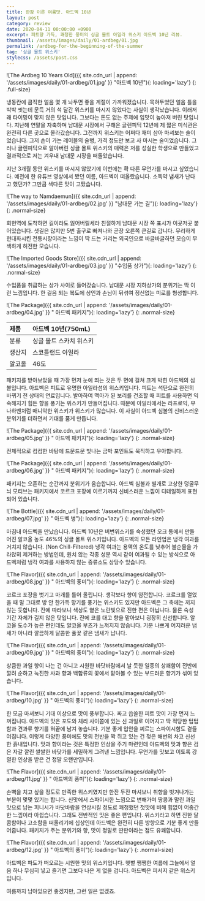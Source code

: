 ```yaml
---
title: 한참 이른 여름맛. 아드벡 10년
layout: post
category: review
date: 2020-04-11 00:00:00 +0900
excerpt: 피트향 가득, 쾌청한 풍미의 싱글 몰트 아일라 위스키 아드벡 10년 리뷰.
thumbnail: /assets/images/daily/01-ardbeg/01.jpg
permalink: /ardbeg-for-the-beginning-of-the-summer
tag: '싱글 몰트 위스키'
stylecss: /assets/post.css
---
```


![The Ardbeg 10 Years Old]({{ site.cdn_url | append: '/assets/images/daily/01-ardbeg/01.jpg' }} "아드벡 10년"){: loading='lazy'}
{: .full-size}

냉동칸에 큼직한 얼음 몇 개 놔두면 좋을 계절이 가까워졌습니다. 묵혀두었던 얼음 틀을 박박 씻는데 문득 거의 석 달간 위스키를 마시지 않았다는 사실이 생각났습니다. 이래저래 타이밍이 맞지 않은 탓입니다. 그보다는 돈도 없는 주제에 입맛이 높아져 버린 탓입니다. 지난해 연말을 자축하며 남대문 시장에서 구해온 글렌피딕 12년에 제 짧은 미식관은 완전히 다른 곳으로 올라갔습니다. 그전까지 위스키는 어쩌다 재미 삼아 마셔보는 술이었습니다. 그저 손이 가는 레이블의 술병, 가격 정도만 보고 사 마시는 술이었습니다. 그러나 글렌피딕으로 알아버린 싱글 몰트 위스키의 매력은 저를 성실한 학생으로 만들었고 결과적으로 저는 겨우내 남대문 시장을 떠돌았습니다.

지난 3개월 동안 위스키를 마시지 않았기에 이번에는 확 다른 무언가를 마시고 싶었습니다. 예전에 한 유튜브 영상에서 봤던 이름, 아드벡이 떠올랐습니다. 소독약 냄새가 난다고 했던가? 그만큼 색다른 맛이 고팠습니다.

![The way to Namdaemun]({{ site.cdn_url | append: '/assets/images/daily/01-ardbeg/02.jpg' }} "남대문 가는 길"){: loading='lazy'}
{: .normal-size}

회현역에 도착하면 길이라도 잃어버릴세라 친절하게 남대문 시장 쪽 표시가 이곳저곳 붙어있습니다. 샛길은 많지만 5번 출구로 빠져나와 곧장 오른쪽 큰길로 갑니다. 무리하게 현대화시킨 전통시장이라는 느낌이 딱 드는 거리는 외국인으로 바글바글하던 모습이 무색하게 허전한 모습니다.

![The Imported Goods Store]({{ site.cdn_url | append: '/assets/images/daily/01-ardbeg/03.jpg' }} "수입품 상가"){: loading='lazy'}
{: .normal-size}

수입품을 취급하는 상가 사이로 들어갔습니다. 남대문 시장 지하상가의 분위기는 딱 이런 느낌입니다. 한 걸음 되는 복도에 상인과 손님이 뒤섞여 정신없는 미로를 형성합니다.

![The Package]({{ site.cdn_url | append: '/assets/images/daily/01-ardbeg/04.jpg' }} " 아드벡 패키지"){: loading='lazy'}
{: .normal-size}

|제품|아드벡 10년(750mL)|
|:---|:---|
|분류|싱글 몰트 스카치 위스키|
|생산지|스코틀랜드 아일라|
|알코올|46도|

패키지를 받아보았을 때 가장 먼저 눈에 띄는 것은 두 면에 걸쳐 크게 박힌 아드벡의 심볼입니다. 아드벡은 피트로 유명한 아일라섬의 위스키입니다. 피트는 석탄으로 완전히 바뀌기 전 상태의 연료입니다. 발아하여 맥아가 된 보리를 건조할 때 피트를 사용하면 익숙해지기 힘든 향을 풍기는 위스키가 만들어집니다. 때문에 아일라에서는 라프로익, 부나하벤처럼 매니악한 위스키가 위스키가 많습니다. 이 사실이 아드벡 심볼의 신비스러운 분위기를 더하면서 기대를 품게 만듭니다.

![The Package]({{ site.cdn_url | append: '/assets/images/daily/01-ardbeg/05.jpg' }} " 아드벡 패키지"){: loading='lazy'}
{: .normal-size}

전체적으로 컴컴한 바탕에 드문드문 빛나는 금박 포인트도 묵직하고 우아합니다.

![The Package]({{ site.cdn_url | append: '/assets/images/daily/01-ardbeg/06.jpg' }} " 아드벡 패키지"){: loading='lazy'}
{: .normal-size}

패키지는 오픈하는 순간까지 분위기가 음습합니다. 아드벡 심볼과 별개로 고상한 덩굴무늬 모티브는 패키지에서 코르크 포장에 이르기까지 신비스러운 느낌이 디테일하게 표현되어 있습니다.

![The Bottle]({{ site.cdn_url | append: '/assets/images/daily/01-ardbeg/07.jpg' }} " 아드벡 병"){: loading='lazy'}
{: .normal-size}

마침내 아드벡을 만났습니다. 아드벡 10년은 버번위스키를 숙성했던 오크 통에서 만들어진 알코올 농도 46%의 싱글 몰트 위스키입니다. 아드벡의 모든 라인업은 냉각 여과를 거치지 않습니다. (Non Chill-Filtered) 냉각 여과는 용액의 온도를 낮추어 불순물을 가라앉혀 제거하는 방법인데, 원치 않는 각종 성분 역시 같이 여과될 수 있는 방식으로 아드벡처럼 냉각 여과를 사용하지 않는 증류소도 상당수 있습니다.

![The Flavor]({{ site.cdn_url | append: '/assets/images/daily/01-ardbeg/08.jpg' }} " 아드벡의 풍미"){: loading='lazy'}
{: .normal-size}

코르크 포장을 벗기고 마개를 틀어 올립니다. 생각보다 향이 얌전합니다. 코르크를 열었을 때 말 그대로 방 안 한가득 향기를 풍기는 위스키도 있지만 아드벡은 그 축에는 끼지 않는 듯합니다. 잔에 따라보니 색상도 옅은 노란빛으로 진한 편은 아닙니다. 물론 숙성 기간 자체가 길지 않은 탓입니다. 잔에 코를 대고 향을 맡아보니 굉장히 신선합니다. 알코올 도수가 높은 편인데도 알코올 부즈가 느껴지지 않습니다. 기분 나쁘게 어지러운 냄새가 아니라 깔끔하게 달콤한 풀꽃 같은 냄새가 납니다.

![The Flavor]({{ site.cdn_url | append: '/assets/images/daily/01-ardbeg/09.jpg' }} " 아드벡의 풍미"){: loading='lazy'}
{: .normal-size}

상큼한 과일 향이 나는 건 아니고 시원한 바닷바람에서 날 듯한 일종의 상쾌함이 전반에 깔려 순하고 눅진한 사과 향과 백합류의 꽃에서 맡아볼 수 있는 부드러운 향기가 섞여 있습니다.

![The Flavor]({{ site.cdn_url | append: '/assets/images/daily/01-ardbeg/10.jpg' }} " 아드벡의 풍미"){: loading='lazy'}
{: .normal-size}

한 모금 마셔보니 기대 이상으로 맛이 풍부합니다. 짜고 씁쓸한 피트 맛이 가장 먼저 느껴집니다. 아드벡의 맛은 포도와 체리 사이쯤에 있는 신 과일로 이어지고 딱 적당한 텁텁함과 견과류 향기를 혀끝에 남겨 놓습니다. 기분 좋게 입안을 찌르는 스파이시함도 곁들여집니다. 이렇게 다양한 풍미에도 맛의 전반을 꽉 쥐고 있는 건 젖은 해변의 차고 신선한 흙내입니다. 맛과 향이라는 것은 특정한 인상을 주기 마련인데 아드벡의 맛과 향은 검은 자갈 깔린 쌀쌀한 바닷가를 세밀하게 그려낸 느낌입니다. 무언가를 맛보고 이토록 강렬한 인상을 받은 건 정말 오랜만입니다.

![The Flavor]({{ site.cdn_url | append: '/assets/images/daily/01-ardbeg/11.jpg' }} " 아드벡의 풍미"){: loading='lazy'}
{: .normal-size}

손뼉을 치고 싶을 정도로 만족한 위스키였지만 한잔 두잔 마셔보니 취향을 빗겨나가는 부분이 몇몇 있기는 합니다. 신맛에서 스파이시한 느낌으로 변해가며 땅콩과 말린 과일 맛으로 남는 피니시가 바닷바람을 연상시킬 정도로 쾌청했던 첫맛에 비해 힘없이 어중간한 느낌이라 아쉽습니다. 그래도 전반적인 맛은 좋은 편입니다. 위스키라고 하면 진한 달콤함이나 고소함을 떠올리기에 십상인데 아드벡은 완전히 다른 방향으로 기분 좋게 만들어줍니다. 패키지가 주는 분위기와 향, 맛이 정말로 딴판이라는 점도 유쾌합니다.

![The Flavor]({{ site.cdn_url | append: '/assets/images/daily/01-ardbeg/12.jpg' }} " 아드벡의 풍미"){: loading='lazy'}
{: .normal-size}
 
아드벡은 파도가 떠오르는 시원한 맛의 위스키입니다. 햇볕 쨍쨍한 여름에 그늘에서 얼음 하나 무심히 넣고 즐기면 그보다 나은 게 없을 겁니다. 아드벡은 피서지 같은 위스키입니다.

여름까지 남아있으면 좋겠지만, 그런 일은 없겠죠.